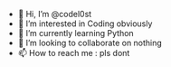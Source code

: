 - 👋 Hi, I’m @codel0st
- 👀 I’m interested in Coding obviously
- 🌱 I’m currently learning Python
- 💞️ I’m looking to collaborate on nothing
- 📫 How to reach me : pls dont

<!---
TooLostForYou/TooLostForYou is a ✨ special ✨ repository because its `README.md` (this file) appears on your GitHub profile.
You can click the Preview link to take a look at your changes.
--->
